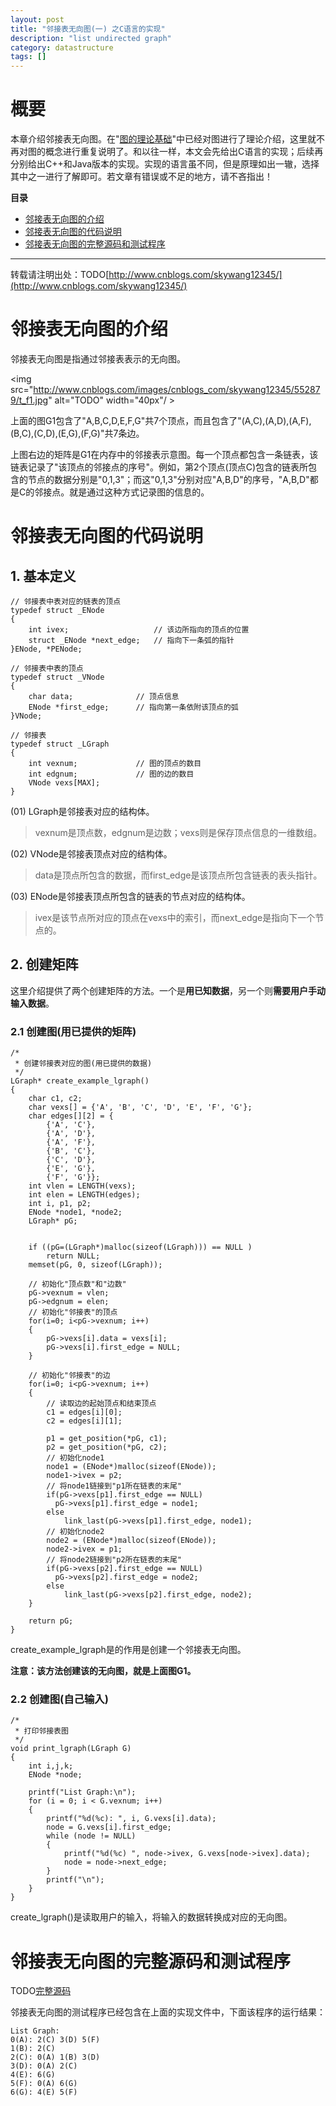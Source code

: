```yaml
---
layout: post
title: "邻接表无向图(一) 之C语言的实现"
description: "list undirected graph"
category: datastructure
tags: []
---
```



# 概要

本章介绍邻接表无向图。在"[图的理论基础][link_graph_thesis]"中已经对图进行了理论介绍，这里就不再对图的概念进行重复说明了。和以往一样，本文会先给出C语言的实现；后续再分别给出C++和Java版本的实现。实现的语言虽不同，但是原理如出一辙，选择其中之一进行了解即可。若文章有错误或不足的地方，请不吝指出！ 

**目录**

+ [邻接表无向图的介绍](#anchor1)
+ [邻接表无向图的代码说明](#anchor2)
+ [邻接表无向图的完整源码和测试程序](#anchor3)

-----------------
转载请注明出处：TODO[http://www.cnblogs.com/skywang12345/](http://www.cnblogs.com/skywang12345/)



<a id="anchor1"></a>
# 邻接表无向图的介绍

邻接表无向图是指通过邻接表表示的无向图。

<img src="http://www.cnblogs.com/images/cnblogs_com/skywang12345/552879/t_f1.jpg" alt="TODO" width="40px"/ >

上面的图G1包含了"A,B,C,D,E,F,G"共7个顶点，而且包含了"(A,C),(A,D),(A,F),(B,C),(C,D),(E,G),(F,G)"共7条边。

上图右边的矩阵是G1在内存中的邻接表示意图。每一个顶点都包含一条链表，该链表记录了"该顶点的邻接点的序号"。例如，第2个顶点(顶点C)包含的链表所包含的节点的数据分别是"0,1,3"；而这"0,1,3"分别对应"A,B,D"的序号，"A,B,D"都是C的邻接点。就是通过这种方式记录图的信息的。


<a id="anchor2"></a>
# 邻接表无向图的代码说明

## 1. 基本定义

    // 邻接表中表对应的链表的顶点
    typedef struct _ENode
    {
        int ivex;                   // 该边所指向的顶点的位置
        struct _ENode *next_edge;   // 指向下一条弧的指针
    }ENode, *PENode;

    // 邻接表中表的顶点
    typedef struct _VNode
    {
        char data;              // 顶点信息
        ENode *first_edge;      // 指向第一条依附该顶点的弧
    }VNode;

    // 邻接表
    typedef struct _LGraph
    {
        int vexnum;             // 图的顶点的数目
        int edgnum;             // 图的边的数目
        VNode vexs[MAX];
    }

(01) LGraph是邻接表对应的结构体。
> vexnum是顶点数，edgnum是边数；vexs则是保存顶点信息的一维数组。

(02) VNode是邻接表顶点对应的结构体。
> data是顶点所包含的数据，而first_edge是该顶点所包含链表的表头指针。

(03) ENode是邻接表顶点所包含的链表的节点对应的结构体。
> ivex是该节点所对应的顶点在vexs中的索引，而next_edge是指向下一个节点的。


## 2. 创建矩阵

这里介绍提供了两个创建矩阵的方法。一个是**用已知数据**，另一个则**需要用户手动输入数据**。

### 2.1 创建图(用已提供的矩阵)

    /*
     * 创建邻接表对应的图(用已提供的数据)
     */
    LGraph* create_example_lgraph()
    {
        char c1, c2;
        char vexs[] = {'A', 'B', 'C', 'D', 'E', 'F', 'G'};
        char edges[][2] = {
            {'A', 'C'}, 
            {'A', 'D'}, 
            {'A', 'F'}, 
            {'B', 'C'}, 
            {'C', 'D'}, 
            {'E', 'G'}, 
            {'F', 'G'}}; 
        int vlen = LENGTH(vexs);
        int elen = LENGTH(edges);
        int i, p1, p2;
        ENode *node1, *node2;
        LGraph* pG;


        if ((pG=(LGraph*)malloc(sizeof(LGraph))) == NULL )
            return NULL;
        memset(pG, 0, sizeof(LGraph));

        // 初始化"顶点数"和"边数"
        pG->vexnum = vlen;
        pG->edgnum = elen;
        // 初始化"邻接表"的顶点
        for(i=0; i<pG->vexnum; i++)
        {
            pG->vexs[i].data = vexs[i];
            pG->vexs[i].first_edge = NULL;
        }

        // 初始化"邻接表"的边
        for(i=0; i<pG->vexnum; i++)
        {
            // 读取边的起始顶点和结束顶点
            c1 = edges[i][0];
            c2 = edges[i][1];

            p1 = get_position(*pG, c1);
            p2 = get_position(*pG, c2);
            // 初始化node1
            node1 = (ENode*)malloc(sizeof(ENode));
            node1->ivex = p2;
            // 将node1链接到"p1所在链表的末尾"
            if(pG->vexs[p1].first_edge == NULL)
              pG->vexs[p1].first_edge = node1;
            else
                link_last(pG->vexs[p1].first_edge, node1);
            // 初始化node2
            node2 = (ENode*)malloc(sizeof(ENode));
            node2->ivex = p1;
            // 将node2链接到"p2所在链表的末尾"
            if(pG->vexs[p2].first_edge == NULL)
              pG->vexs[p2].first_edge = node2;
            else
                link_last(pG->vexs[p2].first_edge, node2);
        }

        return pG;
    }

create_example_lgraph是的作用是创建一个邻接表无向图。

**注意：该方法创建该的无向图，就是上面图G1。**

### 2.2 创建图(自己输入)

    /*
     * 打印邻接表图
     */
    void print_lgraph(LGraph G)
    {
        int i,j,k;
        ENode *node;

        printf("List Graph:\n");
        for (i = 0; i < G.vexnum; i++)
        {
            printf("%d(%c): ", i, G.vexs[i].data);
            node = G.vexs[i].first_edge;
            while (node != NULL)
            {
                printf("%d(%c) ", node->ivex, G.vexs[node->ivex].data);
                node = node->next_edge;
            }
            printf("\n");
        }
    }

create_lgraph()是读取用户的输入，将输入的数据转换成对应的无向图。


<a id="anchor3"></a>
# 邻接表无向图的完整源码和测试程序

TODO[完整源码][link_source_code]

邻接表无向图的测试程序已经包含在上面的实现文件中，下面该程序的运行结果：

    List Graph:
    0(A): 2(C) 3(D) 5(F) 
    1(B): 2(C) 
    2(C): 0(A) 1(B) 3(D) 
    3(D): 0(A) 2(C) 
    4(E): 6(G) 
    5(F): 0(A) 6(G) 
    6(G): 4(E) 5(F)

[link_graph_thesis]: http://www.cnblogs.com/skywang12345/ "GraphThesis"
[link_source_code]: http://www.cnblogs.com/skywang12345/ "GraphThesis"
